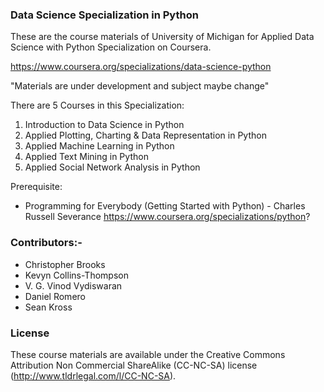 ### Data Science Specialization in Python 

These are the course materials of University of Michigan for Applied Data Science with Python Specialization on Coursera.

https://www.coursera.org/specializations/data-science-python

"Materials are under development and subject maybe change"

There are 5 Courses in this Specialization:
1) Introduction to Data Science in Python
2) Applied Plotting, Charting & Data Representation in Python
3) Applied Machine Learning in Python
4) Applied Text Mining in Python
5) Applied Social Network Analysis in Python

Prerequisite: 
* Programming for Everybody (Getting Started with Python) - Charles Russell Severance
  https://www.coursera.org/specializations/python?
### Contributors:-

* Christopher Brooks
* Kevyn Collins-Thompson
* V. G. Vinod Vydiswaran
* Daniel Romero 
* Sean Kross

### License

These course materials are available under the Creative Commons Attribution Non Commercial ShareAlike (CC-NC-SA) license (http://www.tldrlegal.com/l/CC-NC-SA). 
